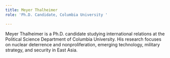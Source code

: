 ```yaml
---
title: Meyer Thalheimer
role: 'Ph.D. Candidate, Columbia University '

---
```

Meyer Thalheimer is a Ph.D. candidate studying international relations at the Political Science Department of Columbia University. His research focuses on nuclear deterrence and nonproliferation, emerging technology, military strategy, and security in East Asia.